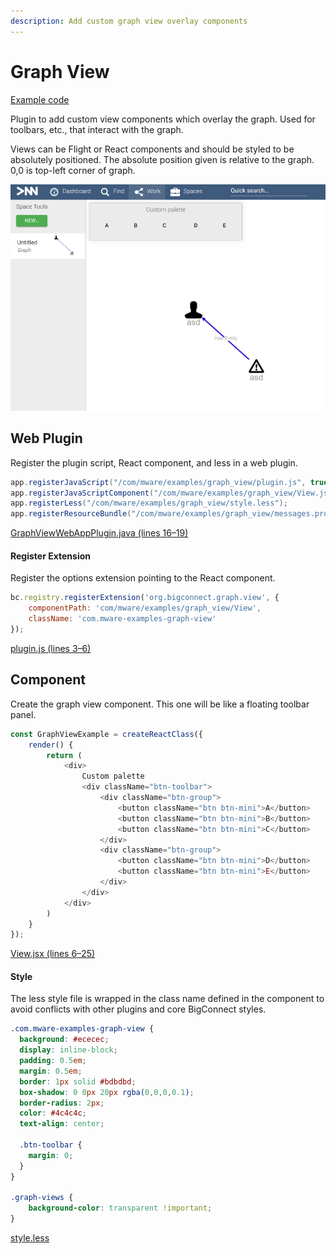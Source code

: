 ```yaml
---
description: Add custom graph view overlay components
---
```


# Graph View

[Example code](https://github.com/mware-solutions/doc-examples/blob/master/extension-graph-view)

Plugin to add custom view components which overlay the graph. Used for toolbars, etc., that interact with the graph.

Views can be Flight or React components and should be styled to be absolutely positioned. The absolute position given is relative to the graph. 0,0 is top-left corner of graph.

![](../../../../.gitbook/assets/image%20%2840%29.png)

## Web Plugin

Register the plugin script, React component, and less in a web plugin.

```java
app.registerJavaScript("/com/mware/examples/graph_view/plugin.js", true);
app.registerJavaScriptComponent("/com/mware/examples/graph_view/View.jsx");
app.registerLess("/com/mware/examples/graph_view/style.less");
app.registerResourceBundle("/com/mware/examples/graph_view/messages.properties");
```

[GraphViewWebAppPlugin.java \(lines 16–19\)](https://github.com/mware-solutions/doc-examples/blob/master/extension-graph-view/src/main/java/com/mware/examples/graph_view/GraphViewWebAppPlugin.java#L16-L19)

#### Register Extension <a id="register-extension"></a>

Register the options extension pointing to the React component.

```javascript
bc.registry.registerExtension('org.bigconnect.graph.view', {
    componentPath: 'com/mware/examples/graph_view/View',
    className: 'com.mware-examples-graph-view'
});
```

[plugin.js \(lines 3–6\)](https://github.com/mware-solutions/doc-examples/blob/master/extension-graph-view/src/main/resources/com/mware/examples/graph_view/plugin.js#L3-L6)

## Component

Create the graph view component. This one will be like a floating toolbar panel.

```javascript
const GraphViewExample = createReactClass({
    render() {
        return (
            <div>
                Custom palette
                <div className="btn-toolbar">
                    <div className="btn-group">
                        <button className="btn btn-mini">A</button>
                        <button className="btn btn-mini">B</button>
                        <button className="btn btn-mini">C</button>
                    </div>
                    <div className="btn-group">
                        <button className="btn btn-mini">D</button>
                        <button className="btn btn-mini">E</button>
                    </div>
                </div>
            </div>
        )
    }
});
```

[View.jsx \(lines 6–25\)](https://github.com/mware-solutions/doc-examples/blob/master/extension-graph-view/src/main/resources/com/mware/examples/graph_view/View.jsx#L6-L25)

#### Style <a id="style"></a>

The less style file is wrapped in the class name defined in the component to avoid conflicts with other plugins and core BigConnect styles.

```css
.com.mware-examples-graph-view {
  background: #ececec;
  display: inline-block;
  padding: 0.5em;
  margin: 0.5em;
  border: 1px solid #bdbdbd;
  box-shadow: 0 0px 20px rgba(0,0,0,0.1);
  border-radius: 2px;
  color: #4c4c4c;
  text-align: center;

  .btn-toolbar {
    margin: 0;
  } 
}

.graph-views {
    background-color: transparent !important;
}
```

[style.less](https://github.com/mware-solutions/doc-examples/blob/master/extension-graph-view/src/main/resources/com/mware/examples/graph_view/style.less)

